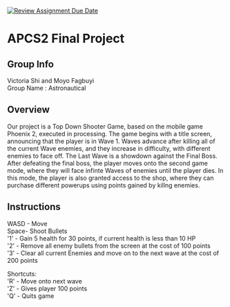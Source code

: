 [![Review Assignment Due Date](https://classroom.github.com/assets/deadline-readme-button-24ddc0f5d75046c5622901739e7c5dd533143b0c8e959d652212380cedb1ea36.svg)](https://classroom.github.com/a/syDSSnTt)
# APCS2 Final Project

## Group Info
Victoria Shi and Moyo Fagbuyi  
Group Name : Astronautical
## Overview
Our project is a Top Down Shooter Game, based on the mobile game Phoenix 2, executed in processing. The game begins with a title screen, announcing that the player is in Wave 1. Waves advance after killing all of the current Wave enemies, and they increase in difficulty, with different enemies to face off. The Last Wave is a showdown against the Final Boss. After defeating the final boss, the player moves onto the second game mode, where they will face infinte Waves of enemies until the player dies. In this mode, the player is also granted access to the shop, where they can purchase different powerups using points gained by killng enemies. 
## Instructions
WASD - Move  
Space- Shoot Bullets    
'1' - Gain 5 health for 30 points, if current health is less than 10 HP  
'2' - Remove all enemy bullets from the screen at the cost of 100 points  
'3' - Clear all current Enemies and move on to the next wave at the cost of 200 points 

Shortcuts:  
'R' - Move onto next wave  
'Z' - Gives player 100 points  
'Q' - Quits game

